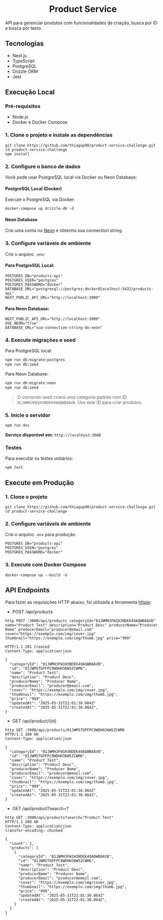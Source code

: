 <h1 align="center">
  Product Service
</h1>

API para gerenciar produtos com funcionalidades de criação, busca por ID e busca por texto.

## Tecnologias

- Next.js
- TypeScript
- PostgreSQL
- Drizzle ORM
- Jest

## Execução Local

### Pré-requisitos

- Node.js
- Docker e Docker Compose

### 1. Clone o projeto e instale as dependências

```
git clone https://github.com/thiagop90/product-service-challenge.git
cd product-service-challenge
npm install
```

### 2. Configure o banco de dados

Você pode usar PostgreSQL local via Docker ou Neon Database:

#### PostgreSQL Local (Docker)

Execute o PostgreSQL via Docker:

```
docker-compose up drizzle-db -d
```

#### Neon Database

Crie uma conta no [Neon](https://neon.tech) e obtenha sua connection string.

### 3. Configure variáveis de ambiente

Crie o arquivo `.env`:

#### Para PostgreSQL Local:
```
POSTGRES_DB="products-api"
POSTGRES_USER="postgres"
POSTGRES_PASSWORD="docker"
DATABASE_URL="postgresql://postgres:docker@localhost:5432/products-api"
NEXT_PUBLIC_API_URL="http://localhost:3000"
```

#### Para Neon Database:
```
NEXT_PUBLIC_API_URL="http://localhost:3000"
USE_NEON="true"
DATABASE_URL="sua-connection-string-do-neon"
```

### 4. Execute migrações e seed

Para PostgreSQL local:
```bash
npm run db:migrate:postgres
npm run db:seed
```

Para Neon Database:
```bash
npm run db:migrate:neon
npm run db:seed
```

>  O comando seed criará uma categoria padrão com ID `01JWMH3FW1H3NDEK49AQWB8AVB`. Use este ID para criar produtos.

### 5. Inicie o servidor

```bash
npm run dev
```

**Serviço disponível em:** `http://localhost:3000`

### Testes

Para executar os testes unitários:
```
npm test
```

## Execute em Produção

### 1. Clone o projeto

```
git clone https://github.com/thiagop90/product-service-challenge.git
cd product-service-challenge
```

### 2. Configure variáveis de ambiente

Crie o arquivo `.env` para produção:

```
POSTGRES_DB="products-api"
POSTGRES_USER="postgres"
POSTGRES_PASSWORD="docker"
```

### 3. Execute com Docker Compose

```
docker-compose up --build -d
```

## API Endpoints  

Para fazer as requisições HTTP abaixo, foi utilizada a ferramenta [httpie](https://httpie.io):

- POST /api/products
```
http POST :3000/api/products categoryId="01JWMH3FW1H3NDEK49AQWB8AVB" name="Product Test" description="Product Desc" producerName="Producer Name" producerEmail="producer@email.com" cover="https://exemplo.com/img/cover.jpg" thumbnail="https://exemplo.com/img/thumb.jpg" price="999"

HTTP/1.1 201 Created
Content-Type: application/json

{
  "categoryId": "01JWMH3FW1H3NDEK49AQWB8AVB",
  "id": "01JWM5TGPFPC9WDHH36W5ZCWM6",
  "name": "Product Test",
  "description": "Product Desc",
  "producerName": "Producer Name",
  "producerEmail": "producer@email.com",
  "cover": "https://exemplo.com/img/cover.jpg",
  "thumbnail": "https://exemplo.com/img/thumb.jpg",
  "price": "999",
  "updatedAt": "2025-05-31T22:01:30.064Z"
  "createdAt": "2025-05-31T22:01:30.064Z",
}
```

- GET /api/product/{id}
```
http GET :3000/api/products/01JWM5TGPFPC9WDHH36W5ZCWM6
HTTP/1.1 200 OK
Content-Type: application/json

{
  "categoryId": "01JWMH3FW1H3NDEK49AQWB8AVB",
  "id": "01JWM5TGPFPC9WDHH36W5ZCWM6",
  "name": "Product Test",
  "description": "Product Desc",
  "producerName": "Producer Name",
  "producerEmail": "producer@email.com",
  "cover": "https://exemplo.com/img/cover.jpg",
  "thumbnail": "https://exemplo.com/img/thumb.jpg",
  "price": "999",
  "updatedAt": "2025-05-31T22:01:30.064Z"
  "createdAt": "2025-05-31T22:01:30.064Z",
}
```

- GET /api/product?search=?
```
http GET :3000/api/products?search="Product Test"
HTTP/1.1 200 OK
Content-Type: application/json
transfer-encoding: chunked

{
  "count": 1,
  "products": [
    {
      "categoryId": "01JWMH3FW1H3NDEK49AQWB8AVB",
      "id": "01JWM5TGPFPC9WDHH36W5ZCWM6",
      "name": "Product Test",
      "description": "Product Desc",
      "producerName": "Producer Name",
      "producerEmail": "producer@email.com",
      "cover": "https://exemplo.com/img/cover.jpg",
      "thumbnail": "https://exemplo.com/img/thumb.jpg",
      "price": "999",
      "updatedAt": "2025-05-31T22:01:30.064Z"
      "createdAt": "2025-05-31T22:01:30.064Z",
    }
  ]
}
```